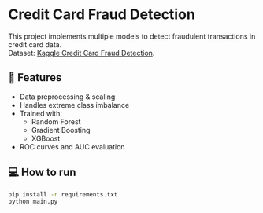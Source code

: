 # Credit Card Fraud Detection

This project implements multiple models to detect fraudulent transactions in credit card data.  
Dataset: [Kaggle Credit Card Fraud Detection](https://www.kaggle.com/datasets/mlg-ulb/creditcardfraud).

## 🚀 Features

- Data preprocessing & scaling
- Handles extreme class imbalance
- Trained with:
  - Random Forest
  - Gradient Boosting
  - XGBoost
- ROC curves and AUC evaluation

## 💻 How to run

```bash
pip install -r requirements.txt
python main.py
